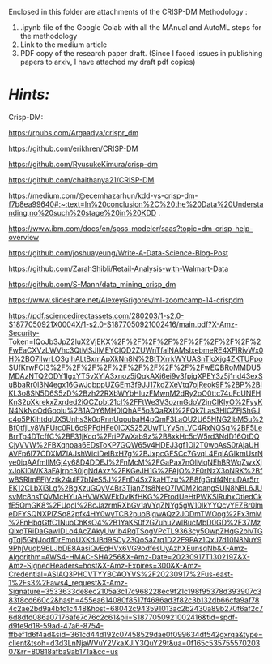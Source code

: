 Enclosed in this folder are attachments of the CRISP-DM Methodology :
1. .ipynb file of the Google Colab with all the MAnual and AutoML steps for the methodology
2. Link to the medium article
3. PDF copy of the research paper draft. (Since I faced issues in publishing papers to arxiv, I have attached my draft pdf copies)

# *Hints:*

Crisp-DM: 

https://rpubs.com/Argaadya/crispr_dm 

https://github.com/erikhren/CRISP-DM 

https://github.com/RyusukeKimura/crisp-dm 

https://github.com/chaithanya21/CRISP-DM 

https://medium.com/@ecemhazarhun/kdd-vs-crisp-dm-f7b8ea99640#:~:text=In%20conclusion%2C%20the%20Data%20Understanding,no%20such%20stage%20in%20KDD .

https://www.ibm.com/docs/en/spss-modeler/saas?topic=dm-crisp-help-overview 

https://github.com/joshuayeung/Write-A-Data-Science-Blog-Post 

https://github.com/ZarahShibli/Retail-Analysis-with-Walmart-Data 

https://github.com/S-Mann/data_mining_crisp_dm 

https://www.slideshare.net/AlexeyGrigorev/ml-zoomcamp-14-crispdm 

https://pdf.sciencedirectassets.com/280203/1-s2.0-S1877050921X0004X/1-s2.0-S1877050921002416/main.pdf?X-Amz-Security-Token=IQoJb3JpZ2luX2VjEKX%2F%2F%2F%2F%2F%2F%2F%2F%2F%2FwEaCXVzLWVhc3QtMSJIMEYCIQD2ZUWnTfalNAMsIxebmeRE4XFIRjvWx0H%2BO7llwrLO3gIhALtBxmApXkNn8N%2BtTXrrkWYUASnTloXjg4ZKTUPpoSUfKrwFCI3%2F%2F%2F%2F%2F%2F%2F%2F%2F%2FwEQBRoMMDU5MDAzNTQ2ODY1IgxYT5yXYiA3xnoz5jQqkAXj6ei9v3fpjgXPEY3z5j1nd43exSuBbaRr0l3N4egx16GwJdbppUZGEm3f9JJ17kdZXeVtq7ojReok9F%2BP%2BlKL3o8SN5D6S5zD%2Bzh22RXbWYbHIuzFMwnM2dRy2oO0ttc74uFcUNEHKnS2pXkrekxZxrded2iQCZpbt21cI%2FFtWe3V3ozmGdoV2jnCIKlyO%2FyyKN4NkNoOdGooiu%2B1AOY6MH0IQhAF5o3QaRXI%2FQk7Las3HlCZFjShGJc4o5PKihtdqUX5Unhs3k0qRnnUqoubaH4pQmF3LaOU2U65HNG2lbM5u%2Bf0tfjLy8WFUrc0RL6o9PFdHFe0lCXS252UwTLYvSnLVC4RxNQSq%2BF5LeBrrTp4DTcffC%2BF31jKcq%2FriP7wXab9z%2B8xkHc5cW5rd3NdD16OtDQCjyVVW%2FBXqnpaa6EDsToKP7GQW65v4HDEJ3gf1Oi2T0woAsS0rAjaUHAVFp6I77CDXMZlAJshWiciDeIBxH7g%2BJxpcGFSCc7GvqL4EqIAGIkmUsrNye0iqAAfmIlMGj4y68D4DDEJ%2FnMcM%2FGaPax7nOIMqNEhBRWqZwxXjxJoKl0WK3aFAjrpc30IgNdAxz%2FKGeJH1G%2FAjO%2F0rNzX3oNRK%2BfwBSRImEFjVztk24ulF7bNeS5J%2FnD4SxZkaHTzu%2B8fgGpif4NnuDAr5rrEK12CLbXi3Lg%2BgXzuGQyV4Br3TjanZfs8NeO7IV0M2IoangSUN8NBL6JUsvMc8hsTQVMcHYuAHVWKWEkDvlKfHKG%2FtodUeHtPWKSlRuhxOtledCkfE5QmGK8%2FUqcl%2BcJazrmRXbGv1aVYqZNYg5gW10IkYYQcyYEZBr0lmeDFYSQNXPlZSq82pfk4HY0wyTCB2puoBjqwAQz2JODmTWOog%2Fx3mM%2FnHbqGtfC1NuoChKsO4%2B1YaKS0f2G7uhu2wlBucMbD0GD%2F37MzQixqTRiDaGawlDLo4AcZAkyUw1b4RqTSogVPcTL9363cy5OwpZHqG2oivTGgTqj5GhjJodfDrEmoUXKdJBd9SCy23QoSaZrq1D22E9PAz1QxJ7d10N8NuY99PhjVuqb96LJbDE8AasiQvEqHVx6VG9odfesUyAzhXEunsqNb&X-Amz-Algorithm=AWS4-HMAC-SHA256&X-Amz-Date=20230917T130219Z&X-Amz-SignedHeaders=host&X-Amz-Expires=300&X-Amz-Credential=ASIAQ3PHCVTYYBCAOYVS%2F20230917%2Fus-east-1%2Fs3%2Faws4_request&X-Amz-Signature=3533633de8ec2105a3c17c968228ec9f21c198f95378d393907c383f8cd660c2&hash=455ea614080f8517f4686ad3f82c3b132db66cfa9af784c2ae2bd9a4bfc1c448&host=68042c943591013ac2b2430a89b270f6af2c76d8dfd086a07176afe7c76c2c61&pii=S1877050921002416&tid=spdf-d9fe9d18-59ad-47a6-8754-ffbef1d6f4ad&sid=361cd44d192c07458529dae0f099634df542gxrqa&type=client&tsoh=d3d3LnNjaWVuY2VkaXJlY3QuY29t&ua=0f165c53575557020307&rr=80818afba9ab171a&cc=us 
